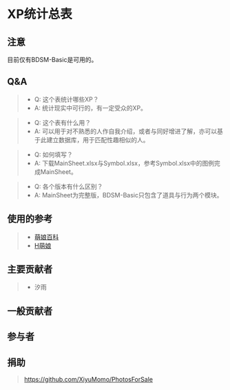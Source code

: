 # XP统计总表
## 注意
目前仅有BDSM-Basic是可用的。
## Q&A
> + Q: 这个表统计哪些XP？
> + A: 统计现实中可行的，有一定受众的XP。

> + Q: 这个表有什么用？
> + A: 可以用于对不熟悉的人作自我介绍，或者与同好增进了解，亦可以基于此建立数据库，用于匹配性趣相似的人。

> + Q: 如何填写？
> + A: 下载MainSheet.xlsx与Symbol.xlsx，参考Symbol.xlsx中的图例完成MainSheet。

> + Q: 各个版本有什么区别？
> + A: MainSheet为完整版，BDSM-Basic只包含了道具与行为两个模块。
  
## 使用的参考
> + [萌娘百科](https://zh.moegirl.org.cn)
> + [H萌娘](https://www.hmoegirl.com)

## 主要贡献者
> + 汐雨

## 一般贡献者
>

## 参与者
>

## 捐助
> https://github.com/XiyuMomo/PhotosForSale